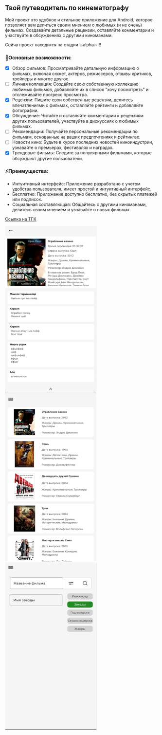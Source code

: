 ## Твой путеводитель по кинематографу

Мой проект это удобное и стильное приложение для Android, которое позволяет вам делиться своим мнением о любимых (и не очень) фильмах. Создавайте детальные рецензии, оставляйте комментарии и участвуйте в обсуждениях с другими киноманами.

Сейча проект находится на стадии :boom:alpha:boom:!!!

### :dizzy:Основные возможности:

- [x] Обзор фильмов: Просматривайте детальную информацию о фильмах, включая сюжет, актеров, режиссеров, отзывы критиков, трейлеры и многое другое.
- [ ] Личная коллекция: Создайте свою собственную коллекцию любимых фильмов, добавляйте их в список "хочу посмотреть" и отслеживайте прогресс просмотра.
- [x] Рецензии: Пишите свои собственные рецензии, делитесь впечатлениями о фильмах, оставляйте рейтинги и добавляйте фотографии.
- [x] Обсуждение: Читайте и оставляйте комментарии к рецензиям других пользователей, участвуйте в дискуссиях о любимых фильмах.
- [ ] Рекомендации: Получайте персональные рекомендации по фильмам, основанные на ваших предпочтениях и рейтингах.
- [ ] Новости кино: Будьте в курсе последних новостей киноиндустрии, узнавайте о премьерах, фестивалях и наградах.
- [x] Трендовые фильмы: Следите за популярными фильмами, которые обсуждают другие пользователи.

### :zap:Преимущества:

- Интуитивный интерфейс: Приложение разработано с учетом удобства пользователя, имеет простой и интуитивный интерфейс.
- Бесплатно: Приложение доступно бесплатно, без скрытых платежей или подписок.
- Социальная составляющая: Общайтесь с другими киноманами, делитесь своим мнением и узнавайте о новых фильмах.

[Ссылка на ТГК](https://t.me/W1nkkkkIT)

<img src="/App/appPhotos/reviewList.jpg" width="300" height="550">
<img src="/App/appPhotos/filmListMain.jpg" width="300" height="550">
<img src="/App/appPhotos/finder.jpg" width="300" height="550">
